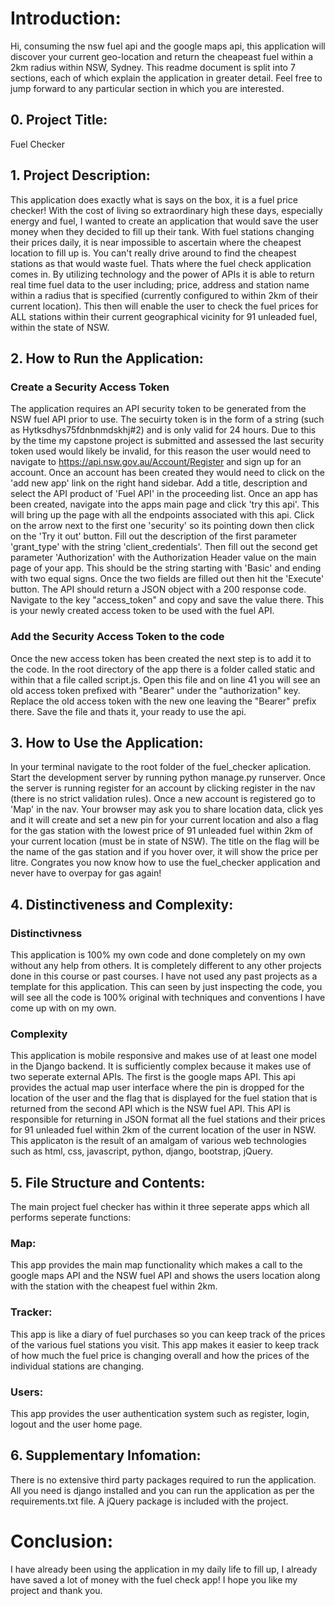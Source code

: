 # Introduction:
Hi, consuming the nsw fuel api and the google maps api, this application will discover your current geo-location and return the cheapeast fuel within a 2km radius within NSW, Sydney. This readme document is split into 7 sections, each of which explain the application in greater detail. Feel free to jump forward to any particular section in which you are interested. 

## 0. Project Title:
Fuel Checker

## 1. Project Description: 
This application does exactly what is says on the box, it is a fuel price checker! With the cost of living so extraordinary high these days, especially energy and fuel, I wanted to create an application that would save the user money when they decided to fill up their tank. With fuel stations changing their prices daily, it is near impossible to ascertain where the cheapest location to fill up is. You can't really drive around to find the cheapest stations as that would waste fuel. Thats where the fuel check application comes in. By utilizing technology and the power of APIs it is able to return real time fuel data to the user including; price, address and station name within a radius that is specified (currently configured to within 2km of their current location). This then will enable the user to check the fuel prices for ALL stations within their current geographical vicinity for 91 unleaded fuel, within the state of NSW.

## 2. How to Run the Application:

### Create a Security Access Token
The application requires an API security token to be generated from the NSW fuel API prior to use. The secuirty token is in the form of a string (such as Hytksdhys75fdnbnmdskhj#2) and is only valid for 24 hours. Due to this by the time my capstone project is submitted and assessed the last security token used would likely be invalid, for this reason the user would need to navigate to https://api.nsw.gov.au/Account/Register and sign up for an account. Once an account has been created they would need to click on the 'add new app' link on the right hand sidebar. Add a title, description and select the API product of 'Fuel API' in the proceeding list. Once an app has been created, navigate into the apps main page and click 'try this api'. This will bring up the page with all the endpoints associated with this api. Click on the arrow next to the first one 'security' so its pointing down then click on the 'Try it out' button. Fill out the description of the first parameter 'grant_type' with the string 'client_credentials'. Then fill out the second get parameter 'Authorization' with the Authorization Header value on the main page of your app. This should be the string starting with 'Basic' and ending with two equal signs. Once the two fields are filled out then hit the 'Execute' button. The API should return a JSON object with a 200 response code. Navigate to the key "access_token" and copy and save the value there. This is your newly created access token to be used with the fuel API.

### Add the Security Access Token to the code
Once the new access token has been created the next step is to add it to the code. In the root directory of the app there is a folder called static and within that a file called script.js. Open this file and on line 41 you will see an old access token prefixed with "Bearer" under the "authorization" key. Replace the old access token with the new one leaving the "Bearer" prefix there. Save the file and thats it, your ready to use the api.


## 3. How to Use the Application:

In your terminal navigate to the root folder of the fuel_checker aplication. Start the development server by running python manage.py runserver. Once the server is running register for an account by clicking register in the nav (there is no strict validation rules). Once a new account is registered go to 'Map' in the nav. Your browser may ask you to share location data, click yes and it will create and set a new pin for your current location and also a flag for the gas station with the lowest price of 91 unleaded fuel within 2km of your current location (must be in state of NSW). The title on the flag will be the name of the gas station and if you hover over, it will show the price per litre. Congrates you now know how to use the fuel_checker application and never have to overpay for gas again!

## 4. Distinctiveness and Complexity:

### Distinctivness
This application is 100% my own code and done completely on my own without any help from others. It is completely different to any other projects done in this course or past courses. I have not used any past projects as a template for this application. This can seen by just inspecting the code, you will see all the code is 100% original with techniques and conventions I have come up with on my own.

### Complexity

This application is mobile responsive and makes use of at least one model in the Django backend. It is sufficiently complex because it makes use of two seperate external APIs. The first is the google maps API. This api provides the actual map user interface where the pin is dropped for the location of the user and the flag that is displayed for the fuel station that is returned from the second API which is the NSW fuel API. This API is responsible for returning in JSON format all the fuel stations and their prices for 91 unleaded fuel within 2km of the current location of the user in NSW. This applicaton is the result of an amalgam of various web technologies such as html, css, javascript, python, django, bootstrap, jQuery.


## 5. File Structure and Contents:

The main project fuel checker has within it three seperate apps which all performs seperate functions:

### Map: 

This app provides the main map functionality which makes a call to the google maps API and the NSW fuel API and shows the users location along with the station with the cheapest fuel within 2km.

### Tracker: 

This app is like a diary of fuel purchases so you can keep track of the prices of the various fuel stations you visit. This app makes it easier to keep track of how much the fuel price is changing overall and how the prices of the individual stations are changing.

### Users: 

This app provides the user authentication system such as register, login, logout and the user home page.

## 6. Supplementary Infomation:

There is no extensive third party packages required to run the application. All you need is django installed and you can run the application as per the requirements.txt file. A jQuery package is included with the project.

# Conclusion:

I have already been using the application in my daily life to fill up, I already have saved a lot of money with the fuel check app! I hope you like my project and thank you.


